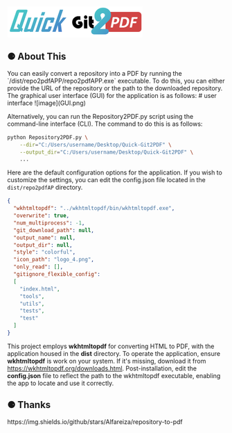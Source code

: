 
![image](logo.png)

<h2>⚈ About This</h2>
You can easily convert a repository into a PDF by running the `/dist/repo2pdfAPP/repo2pdfAPP.exe` executable. 
To do this, you can either provide the URL of the repository or the path to the downloaded repository. 
The graphical user interface (GUI) for the application is as follows:
# user interface
![image](GUI.png)

Alternatively, you can run the Repository2PDF.py script using the command-line interface (CLI). 
The command to do this is as follows:

```bash
python Repository2PDF.py \
    --dir="C:/Users/username/Desktop/Quick-Git2PDF" \
    --output_dir="C:/Users/username/Desktop/Quick-Git2PDF" \
    ...
```

Here are the default configuration options for the application. If you wish to customize the settings, 
you can edit the config.json file located in the `dist/repo2pdfAP` directory.

```json
{
  "wkhtmltopdf": "../wkhtmltopdf/bin/wkhtmltopdf.exe",
  "overwrite": true,
  "num_multiprocess": -1,
  "git_download_path": null,
  "output_name": null,
  "output_dir": null,
  "style": "colorful",
  "icon_path": "logo_4.png",
  "only_read": [],
  "gitignore_flexible_config":
  [
    "index.html",
    "tools",
    "utils",
    "tests",
    "test"
  ]
}
```

This project employs **wkhtmltopdf** for converting HTML to PDF, with the application housed in the **dist** directory. 
To operate the application, ensure **wkhtmltopdf** is work on your system. 
If it's missing, download it from https://wkhtmltopdf.org/downloads.html. Post-installation, 
edit the **config.json** file to reflect the path to the wkhtmltopdf executable, enabling the app to locate and use it correctly.

<h2>⚈ Thanks </h2>
https://img.shields.io/github/stars/Alfareiza/repository-to-pdf

